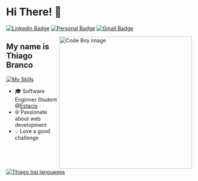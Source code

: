<h1>Hi There! 👋</h1>

[![Linkedin Badge](https://img.shields.io/badge/-LinkedIn-6633cc?style=flat-square&logo=Linkedin&logoColor=white&link=//www.linkedin.com/in/thiago-branco-nf/)](//www.linkedin.com/in/thiago-branco-nf/)
[![Personal Badge](https://img.shields.io/badge/-Portfolio-6633cc?style=flat-square&logo=Me&logoColor=white&link=https://thiagobranconf.github.io/Portfolio-Thiago/)](https://thiagobranconf.github.io/Portfolio-Thiago/)
[![Gmail Badge](https://img.shields.io/badge/-Gmail-6633cc?style=flat-square&logo=Gmail&logoColor=white&link=mailto:thiagobranconf@gmail.com)](mailto:thiagobranconf@gmail.com)

<img align="right" alt="Code Boy image" src="./Coding.avif"  width="360px"/>

## My name is Thiago Branco
[![My Skills](https://skillicons.dev/icons?i=java,postgres,python,react,html,css,js)](#)

- 🎓 Software Enginner Student @[Estacio](https://estacio.br/)
- 🌐 Passionate about web development
- 💡 Love a good challenge

<div align="left">
  
[![Thiago top languages](https://github-readme-stats.vercel.app/api/top-langs/?username=thiagobranconf&theme=blue-white)](https://github.com/anuraghazra/github-readme-stats)

</div>
